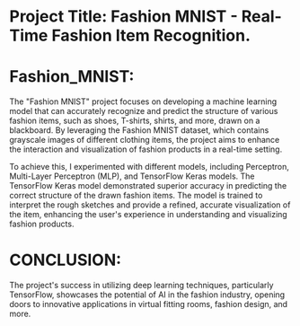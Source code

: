 # Project Title: Fashion MNIST - Real-Time Fashion Item Recognition.

# Fashion_MNIST:

The "Fashion MNIST" project focuses on developing a machine learning model that can accurately recognize and predict the structure of various fashion items, such as shoes, T-shirts, shirts, and more, drawn on a blackboard. By leveraging the Fashion MNIST dataset, which contains grayscale images of different clothing items, the project aims to enhance the interaction and visualization of fashion products in a real-time setting.

To achieve this, I experimented with different models, including Perceptron, Multi-Layer Perceptron (MLP), and TensorFlow Keras models. The TensorFlow Keras model demonstrated superior accuracy in predicting the correct structure of the drawn fashion items. The model is trained to interpret the rough sketches and provide a refined, accurate visualization of the item, enhancing the user's experience in understanding and visualizing fashion products.

# CONCLUSION:

The project's success in utilizing deep learning techniques, particularly TensorFlow, showcases the potential of AI in the fashion industry, opening doors to innovative applications in virtual fitting rooms, fashion design, and more.



